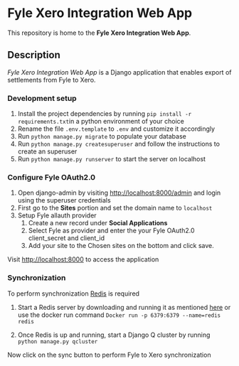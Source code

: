 # Fyle Xero Integration Web App
This repository is home to the **Fyle Xero Integration Web App**.

## Description
*Fyle Xero Integration Web App* is a Django application that enables export of settlements from Fyle to Xero.

### Development setup

1. Install the project dependencies by running `pip install -r requirements.txt`in a python environment of your choice
2. Rename the file ```.env.template``` to ```.env``` and customize it accordingly
3. Run ```python manage.py migrate``` to populate your database
4. Run ```python manage.py createsuperuser``` and follow the instructions to create an superuser 
5. Run ```python manage.py runserver``` to start the server on localhost

### Configure Fyle OAuth2.0
1. Open django-admin by visiting [http://localhost:8000/admin](http://localhost:8000/admin) and login using the superuser credentials 
2. First go to the **Sites** portion and set the domain name to ```localhost``` 
3. Setup Fyle allauth provider 
    1. Create a new record under **Social Applications**
    2. Select Fyle as provider and enter the your Fyle OAuth2.0 client_secret and client_id 
    3. Add your site to the Chosen sites on the bottom and click save.

Visit [http://localhost:8000](http://localhost:8000) to access the application

### Synchronization
To perform synchronization [Redis](https://redis.io/) is required

1. Start a Redis server by downloading and running it as mentioned [here](https://redis.io/topics/quickstart)
 or use the docker run command 
```Docker run -p 6379:6379 --name=redis redis```

2. Once Redis is up and running, start a Django Q cluster by running ```
python manage.py qcluster```

Now click on the sync button to perform Fyle to Xero synchronization 
